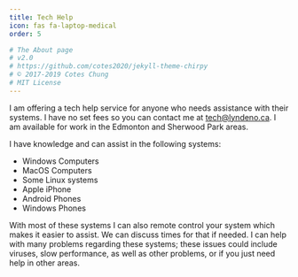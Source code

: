 ```yaml
---
title: Tech Help
icon: fas fa-laptop-medical
order: 5

# The About page
# v2.0
# https://github.com/cotes2020/jekyll-theme-chirpy
# © 2017-2019 Cotes Chung
# MIT License
---
```


I am offering a tech help service for anyone who needs assistance with their systems. I have no set fees so you can contact me at [tech@lyndeno.ca](mailto:tech@lyndeno.ca). I am available for work in the Edmonton and Sherwood Park areas.

I have knowledge and can assist in the following systems:

- Windows Computers
- MacOS Computers
- Some Linux systems
- Apple iPhone
- Android Phones
- Windows Phones

With most of these systems I can also remote control your system which makes it easier to assist. We can discuss times for that if needed. I can help with many problems regarding these systems; these issues could include viruses, slow performance, as well as other problems, or if you just need help in other areas.
